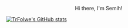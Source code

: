 <p align="center">Hi there, I'm Semih!</p>

[![TrFolwe's GitHub stats](https://github-readme-stats.vercel.app/api?username=TrFolwe)](https://github.com/TrFolwe/github-readme-stats)
